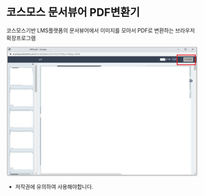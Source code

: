 # 코스모스 문서뷰어 PDF변환기

코스모스기반 LMS플랫폼의 문서뷰어에서 이미지를 모아서 PDF로 변환하는 브라우저 확장프로그램

![스크린샷](docs/img/screenshot.png)

- 저작권에 유의하여 사용해야합니다.